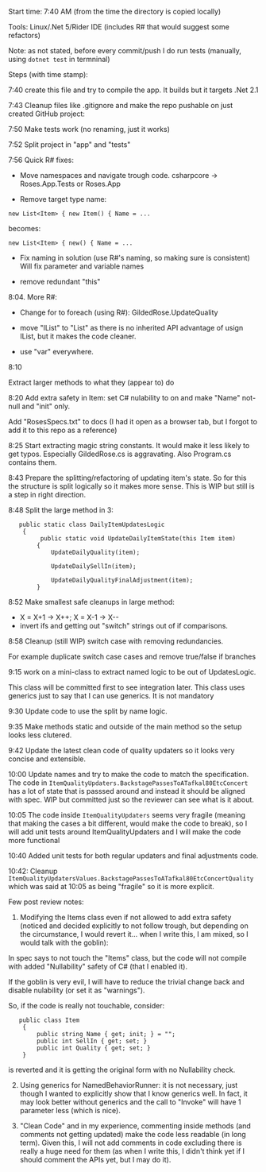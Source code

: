Start time: 7:40 AM (from the time the directory is copied locally)

Tools: Linux/.Net 5/Rider IDE (includes R# that would suggest some refactors)

Note: as not stated, before every commit/push I do run tests (manually, using `dotnet test` in termninal)

Steps (with time stamp):

7:40 create this file and try to compile the app. It builds but it targets .Net 2.1

7:43 Cleanup files like .gitignore and make the repo pushable on just created GitHub project:

7:50 Make tests work (no renaming, just it works)

7:52 Split project in "app" and "tests"

7:56 Quick R# fixes:

* Move namespaces and navigate trough code. csharpcore -> Roses.App.Tests or Roses.App

* Remove target type name: 
```
new List<Item> { new Item() { Name = ...
```
becomes:
```
new List<Item> { new() { Name = ...
```

* Fix naming in solution (use R#'s naming, so making sure is consistent) Will fix parameter and variable names

* remove redundant "this" 

8:04. More R#:

* Change for to foreach (using R#): GildedRose.UpdateQuality

* move "IList" to "List" as there is no inherited API advantage of usign IList, but it makes the code cleaner.

* use "var" everywhere. 

8:10

Extract larger methods to what they (appear to) do

8:20 Add extra safety in Item: set C# nulability to on and make "Name" not-null and "init" only. 

Add "RosesSpecs.txt" to docs (I had it open as a browser tab, but I forgot to add it to this repo as a reference)

8:25 Start extracting magic string constants. It would make it less likely to get typos. Especially GildedRose.cs is aggravating. Also Program.cs contains them.

8:43 Prepare the splitting/refactoring of updating item's state. So for this the structure is split logically so it makes more sense. This is WIP but still is a step in right direction.

8:48 Split the large method in 3:

```
   public static class DailyItemUpdatesLogic
    {
         public static void UpdateDailyItemState(this Item item)
        {
            UpdateDailyQuality(item);

            UpdateDailySellIn(item);

            UpdateDailyQualityFinalAdjustment(item);
        }

```

8:52 Make smallest safe cleanups in large method:
- X = X+1  -> X++; X = X-1 -> X--
- invert ifs and getting out "switch" strings out of if comparisons.

8:58 Cleanup (still WIP) switch case with removing redundancies.

For example duplicate switch case cases and remove true/false if branches

9:15 work on a mini-class to extract named logic to be out of UpdatesLogic.

This class will be committed first to see integration later. This class uses generics just to say that I can use generics.
It is not mandatory

9:30 Update code to use the split by name logic.

9:35 Make methods static and outside of the main method so the setup looks less clutered.

9:42 Update the latest clean code of quality updaters so it looks very concise and extensible.

10:00 Update names and try to make the code to match the specification. The code in `ItemQualityUpdaters.BackstagePassesToATafkal80EtcConcert` has a lot of state that is passsed around and instead it should be aligned with spec. 
WIP but committed just so the reviewer can see what is it about.

10:05 The code inside `ItemQualityUpdaters` seems very fragile (meaning that making the cases a bit different, would make the code to break), so I will add unit tests around ItemQualityUpdaters and I will make the code more functional

10:40 Added unit tests for both regular updaters and final adjustments code.

10:42: Cleanup `ItemQualityUpdatersValues.BackstagePassesToATafkal80EtcConcertQuality` which was said at 10:05 as being "fragile" so it is more explicit.


Few post review notes:

1. Modifying the Items class even if not allowed to add extra safety
(noticed and decided explicitly to not follow trough, but depending on the circumstance, I would revert it... when I write this, I am mixed, so I would talk with the goblin):

In spec says to not touch the "Items" class, but the code will not compile with added "Nullability" safety of C# (that I enabled it).

If the goblin is very evil, I will have to reduce the trivial change back and disable nulability (or set it as "warnings").

So, if the code is really not touchable, consider:
```
   public class Item
    {
        public string Name { get; init; } = "";
        public int SellIn { get; set; }
        public int Quality { get; set; }
    }
```
is reverted and it is getting the original form with no Nullability check.

2. Using generics for NamedBehaviorRunner: it is not necessary, just though I wanted to explicitly show that I know generics well. In fact, it may look better without generics and the call to "Invoke" will have 1 parameter less (which is nice).

3. "Clean Code" and in my experience, commenting inside methods (and comments not getting updated) make the code less readable (in long term). Given this, I will not add comments in code excluding there is really a huge need for them (as when I write this, I didn't think yet if I should comment the APIs yet, but I may do it).

